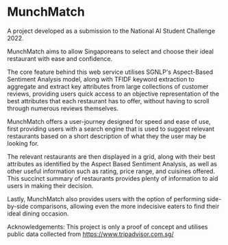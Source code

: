 # MunchMatch
 
A project developed as a submission to the National AI Student Challenge 2022.

MunchMatch aims to allow Singaporeans to select and choose their ideal restaurant with ease and confidence. 

The core feature behind this web service utilises SGNLP's Aspect-Based Sentiment Analysis model, along with TFIDF keyword extraction to aggregate and extract key attributes from large collections of customer reviews, providing users quick access to an objective representation of the best attributes that each restaurant has to offer, without having to scroll through numerous reviews themselves.

MunchMatch offers a user-journey designed for speed and ease of use, first providing users with a search engine that is used to suggest relevant restaurants based on a short description of what they the user may be looking for.

The relevant restaurants are then displayed in a grid, along with their best attributes as identified by the Aspect Based Sentiment Analysis, as well as other useful information such as rating, price range, and cuisines offered. This succinct summary of restaurants provides plenty of information to aid users in making their decision.

Lastly, MunchMatch also provides users with the option of performing side-by-side comparisons, allowing even the more indecisive eaters to find their ideal dining occasion.


Acknowledgements:
This project is only a proof of concept and utilises public data collected from https://www.tripadvisor.com.sg/
